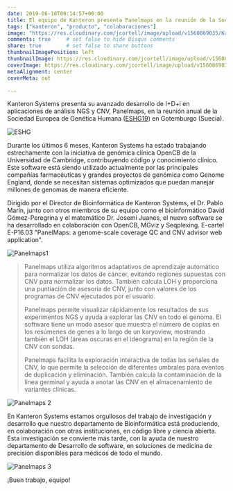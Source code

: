 ```yaml
---
date: 2019-06-18T00:14:57+00:00
title: El equipo de Kanteron presenta Panelmaps en la reunión de la Sociedad Europea de Genética Humana en Suecia
tags: ["kanteron", "producto", "colaboraciones"]
image: "https://res.cloudinary.com/jcortell/image/upload/v1560869035/Kanteron/Panelmaps1.png"
comments: true     # set false to hide Disqus comments
share: true        # set false to share buttons
thumbnailImagePosition: left
thumbnailImage: https://res.cloudinary.com/jcortell/image/upload/v1560869035/Kanteron/Panelmaps1.png
coverImage: https://res.cloudinary.com/jcortell/image/upload/v1560869035/Kanteron/Panelmaps1.png
metaAlignment: center
coverMeta: out

---
```


Kanteron Systems presenta su avanzado desarrollo de I+D+i en aplicaciones de análisis NGS y CNV, Panelmaps, en la reunión anual de la Sociedad Europea de Genética Humana ([ESHG19](https://2019.eshg.org/)) en Gotemburgo (Suecia).

<!--more-->

![ESHG](https://res.cloudinary.com/jcortell/image/upload/v1560869588/Events/ESHG2019.jpg)

Durante los últimos 6 meses, Kanteron Systems ha estado trabajando estrechamente con la iniciativa de genómica clínica OpenCB de la Universidad de Cambridge, contribuyendo código y conocimiento clínico. Este software está siendo utilizado actualmente por las principales compañías farmacéuticas y grandes proyectos de genómica como Genome England, donde se necesitan sistemas optimizados que puedan manejar millones de genomas de manera eficiente.

Dirigido por el Director de Bioinformática de Kanteron Systems, el Dr. Pablo Marín, junto con otros miembros de su equipo como el bioinformático David Gómez-Peregrina y el matemático Dr. Josemi Juanes, el nuevo software se ha desarrollado en colaboración con OpenCB, MGviz y Seqplexing. E-cartel E-P16.03 "PanelMaps: a genome-scale coverage QC and CNV advisor web application".

![Panelmaps1](https://res.cloudinary.com/jcortell/image/upload/v1560869035/Kanteron/Panelmaps1.png)

> Panelmaps utiliza algoritmos adaptativos de aprendizaje automático para normalizar los datos de cáncer, evitando regiones supuestas con CNV para normalizar los datos. También calcula LOH y proporciona una puntiación de asesoría de CNV, junto con valores de los programas de CNV ejecutados por el usuario.
>
> Panelmaps permite visualizar rápidamente los resultados de sus experimentos NGS y ayuda a explorar las CNV en todo el genoma. El software tiene un modo asesor que muestra el número de copias en los resúmenes de genes a lo largo de un karyoview, mostrando también el LOH (áreas oscuras en el ideograma) en la región de la CNV con sondas.
>
> Panelmaps facilita la exploración interactiva de todas las señales de CNV, lo que permite la selección de diferentes umbrales para eventos de duplicación y eliminación. También calcula la contaminación de la línea germinal y ayuda a anotar las CNV en el almacenamiento de variantes clínicas.

![Panelmaps 2](https://res.cloudinary.com/jcortell/image/upload/v1560869073/Kanteron/Panelmaps2.png)

En Kanteron Systems estamos orgullosos del trabajo de investigación y desarrollo que nuestro departamento de Bioinformática está produciendo, en colaboración con otras instituciones, en código libre y ciencia abierta. Esta investigación se convierte más tarde, con la ayuda de nuestro departamento de Desarrollo de software, en soluciones de medicina de precisión disponibles para médicos de todo el mundo.

![Panelmaps 3](https://res.cloudinary.com/jcortell/image/upload/v1560869103/Kanteron/Panelmaps3.png)

¡Buen trabajo, equipo!
